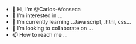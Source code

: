 - 👋 Hi, I’m @Carlos-Afonseca
- 👀 I’m interested in ...
- 🌱 I’m currently learning ..Java script, .htnl, css...
- 💞️ I’m looking to collaborate on ...
- 📫 How to reach me ...

<!---
Carlos-Afonseca/Carlos-Afonseca is a ✨ special ✨ repository because its `README.md` (this file) appears on your GitHub profile.
You can click the Preview link to take a look at your changes.
--->
